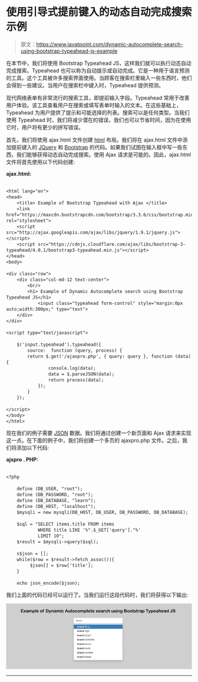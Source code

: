 # 使用引导式提前键入的动态自动完成搜索示例

> 原文：<https://www.javatpoint.com/dynamic-autocomplete-search-using-bootstrap-typeahead-js-example>

在本节中，我们将使用 Bootstrap Typeahead JS，这样我们就可以执行动态自动完成搜索。Typeahead 也可以称为自动提示或自动完成。它是一种用于语言预测的工具。这个工具被许多搜索界面使用。当顾客在搜索栏里输入一些东西时，他们会得到一些建议。当用户在搜索栏中键入时，Typeahead 提供预测。

现代网络表单有非常流行的搜索工具，即提前输入字段。Typeahead 常用于改善用户体验。该工具查看用户在搜索或填写表单时输入的文本。在这些基础上，Typeahead 为用户提供了提示和可能选择的列表。搜索可以是任何类型。当我们使用 Typeahead 时，我们将减少潜在的错误，我们也可以节省时间，因为在使用它时，用户将有更少的拼写错误。

首先，我们将使用 ajax.html 文件创建 [html](https://www.javatpoint.com/html-tutorial) 布局。我们将在 ajax.html 文件中添加提前键入的 [JQuery](https://www.javatpoint.com/jquery-tutorial) 和 [Bootstrap](https://www.javatpoint.com/bootstrap-tutorial) 的代码。如果我们试图在输入框中写一些东西，我们能够获得动态自动完成搜索。使用 Ajax 请求是可能的。因此，ajax.html 文件将首先使用以下代码创建:

**ajax.html:**

```

<html lang="en">
<head>
    <title> Example of Bootstrap Typeahead with Ajax </title>  
    <link href="https://maxcdn.bootstrapcdn.com/bootstrap/3.3.6/css/bootstrap.min.css" rel="stylesheet">
    <script src="http://ajax.googleapis.com/ajax/libs/jquery/1.9.1/jquery.js"></script>
    <script src="https://cdnjs.cloudflare.com/ajax/libs/bootstrap-3-typeahead/4.0.1/bootstrap3-typeahead.min.js"></script>  
</head>
<body>

<div class="row">
	<div class="col-md-12 text-center">
		<br/>
		<h1> Example of Dynamic Autocomplete search using Bootstrap Typeahead JS</h1>	
			<input class="typeahead form-control" style="margin:0px auto;width:300px;" type="text">
	</div>
</div>

<script type="text/javascript">

	$('input.typeahead').typeahead({
	    source:  function (query, process) {
        return $.get('/ajaxpro.php', { query: query }, function (data) {
        		console.log(data);
        		data = $.parseJSON(data);
	            return process(data);
	        });
	    }
	});

</script>
</body>
</html>

```

现在我们的例子需要 [JSON](https://www.javatpoint.com/json-tutorial) 数据。我们将通过创建一个新页面和 Ajax 请求来实现这一点。在下面的例子中，我们将创建一个多页的 ajaxpro.php 文件。之后，我们将添加以下代码:

**ajxpro . PHP:**

```

<?php

	define (DB_USER, "root");
	define (DB_PASSWORD, "root");
	define (DB_DATABASE, "learn");
	define (DB_HOST, "localhost");
	$mysqli = new mysqli(DB_HOST, DB_USER, DB_PASSWORD, DB_DATABASE);

	$sql = "SELECT items.title FROM items 
			WHERE title LIKE '%".$_GET['query']."%'
			LIMIT 10"; 
	$result = $mysqli->query($sql);

	s$json = [];
	while($row = $result->fetch_assoc()){
	     $json[] = $row['title'];
	}

	echo json_encode($json);

```

我们上面的代码已经可以运行了。当我们运行这段代码时，我们将获得以下输出:

![Dynamic Autocomplete Search using Bootstrap Typeahead JS Example](img/74cd922f31200c27465140e41147de7a.png)

* * *